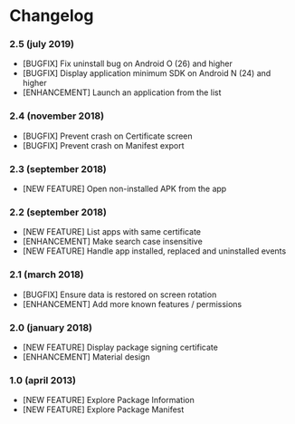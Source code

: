 # Changelog

### 2.5 (july 2019)

 - [BUGFIX] Fix uninstall bug on Android O (26) and higher
 - [BUGFIX] Display application minimum SDK on Android N (24) and higher
 - [ENHANCEMENT] Launch an application from the list

### 2.4 (november 2018)

 - [BUGFIX] Prevent crash on Certificate screen
 - [BUGFIX] Prevent crash on Manifest export

### 2.3 (september 2018)

 - [NEW FEATURE] Open non-installed APK from the app 

### 2.2 (september 2018)

 - [NEW FEATURE] List apps with same certificate
 - [ENHANCEMENT] Make search case insensitive
 - [NEW FEATURE] Handle app installed, replaced and uninstalled events

### 2.1 (march 2018)

 - [BUGFIX] Ensure data is restored on screen rotation
 - [ENHANCEMENT] Add more known features / permissions

### 2.0 (january 2018)

 - [NEW FEATURE] Display package signing certificate
 - [ENHANCEMENT] Material design

### 1.0 (april 2013)

 - [NEW FEATURE] Explore Package Information
 - [NEW FEATURE] Explore Package Manifest

